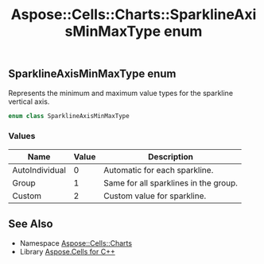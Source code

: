 ﻿---
title: Aspose::Cells::Charts::SparklineAxisMinMaxType enum
linktitle: SparklineAxisMinMaxType
second_title: Aspose.Cells for C++ API Reference
description: 'Aspose::Cells::Charts::SparklineAxisMinMaxType enum. Represents the minimum and maximum value types for the sparkline vertical axis in C++.'
type: docs
weight: 6100
url: /cpp/aspose.cells.charts/sparklineaxisminmaxtype/
---
## SparklineAxisMinMaxType enum


Represents the minimum and maximum value types for the sparkline vertical axis.

```cpp
enum class SparklineAxisMinMaxType
```

### Values

| Name | Value | Description |
| --- | --- | --- |
| AutoIndividual | 0 | Automatic for each sparkline. |
| Group | 1 | Same for all sparklines in the group. |
| Custom | 2 | Custom value for sparkline. |

## See Also

* Namespace [Aspose::Cells::Charts](../)
* Library [Aspose.Cells for C++](../../)
